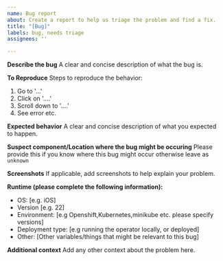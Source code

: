 ```yaml
---
name: Bug report
about: Create a report to help us triage the problem and find a fix.
title: "[Bug]"
labels: bug, needs triage
assignees: ''

---
```


**Describe the bug**
A clear and concise description of what the bug is.

**To Reproduce**
Steps to reproduce the behavior:
1. Go to '...'
2. Click on '....'
3. Scroll down to '....'
4. See error
etc.

**Expected behavior**
A clear and concise description of what you expected to happen.

**Suspect component/Location where the bug might be occuring**
Please provide this if you know where this bug might occur otherwise leave as `unknown`

**Screenshots**
If applicable, add screenshots to help explain your problem.

**Runtime (please complete the following information):**
 - OS: [e.g. iOS]
 - Version [e.g. 22]
 - Environment: [e.g Openshift,Kubernetes,minikube etc. please specify versions]
 - Deployment type: [e.g running the operator locally, or deployed]
 - Other: [Other variables/things that might be relevant to this bug]

**Additional context**
Add any other context about the problem here.
